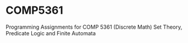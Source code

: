 # COMP5361
Programming Assignments for COMP 5361 (Discrete Math)
Set Theory, Predicate Logic and Finite Automata
